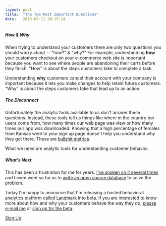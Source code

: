 ```yaml
---
layout: post
title:  "The Two Most Important Questions"
date:   2013-07-11 20:15:24
---
```


##### How & Why

When trying to understand your customers there are only two questions you should worry about -- "how?" & "why?"
For example, understanding **how** your customers checkout on your e-commerce web site is important because you want to see where people are abandoning their carts before they finish.
"How" is about the steps customers take to complete a task.

Understanding **why** customers cancel their account with your company is important because it lets you make changes to help retain future customers.
"Why" is about the steps customers take that lead up to an action.


##### The Disconnect

Unfortunately the analytic tools available to us don't answer these questions.
Instead, these tools tell us things like where in the country our users come from, how many times our web page was view or how many times our app was downloaded.
Knowing that a high percentage of females from Kansas went to your sign up page doesn't help you understand why they got there.
These are [bullshit metrics](http://allthingsd.com/20121217/andreessen-and-mixpanel-call-for-an-end-to-bullshit-metrics/).

What we need are analytic tools for understanding customer behavior.


##### What's Next

This has been a frustration for me for years.
[I've spoken on it several times](https://speakerdeck.com/benbjohnson/behavioral-analytics-understanding-the-why-and-how-of-your-users) and I even went so far as to [write an open source database](http://skydb.io/) to solve the problem.

Today I'm happy to announce that I'm releasing a hosted behavioral analytics platform called [Landmark](http://landmark.io) into beta.
If you are interested to know more about how and why your customers behave the way they do, [please e-mail me](mailto:ben@skylandlabs.com) or [sign up for the beta](http://landmark.io/signup).

<a href="http://landmark.io/signup" class="btn btn-warning btn-embossed">Sign Up</a>
